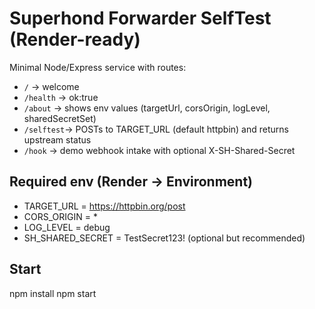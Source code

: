 # Superhond Forwarder SelfTest (Render-ready)

Minimal Node/Express service with routes:
- `/`        → welcome
- `/health`  → ok:true
- `/about`   → shows env values (targetUrl, corsOrigin, logLevel, sharedSecretSet)
- `/selftest`→ POSTs to TARGET_URL (default httpbin) and returns upstream status
- `/hook`    → demo webhook intake with optional X-SH-Shared-Secret

## Required env (Render → Environment)
- TARGET_URL = https://httpbin.org/post
- CORS_ORIGIN = *
- LOG_LEVEL = debug
- SH_SHARED_SECRET = TestSecret123!   (optional but recommended)

## Start
npm install
npm start

